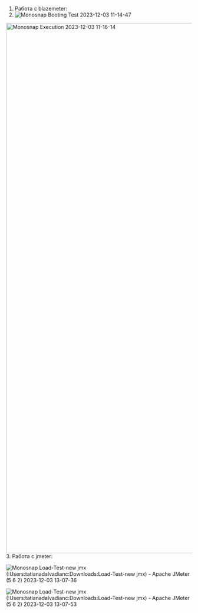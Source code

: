 1. Работа с blazemeter:
2.  ![Monosnap Booting Test 2023-12-03 11-14-47](https://github.com/TanjaDalvadiants/JMeter_Load/assets/121951420/175ed25d-36ef-44b7-8baa-95ab1a97e88b)
<img width="1436" alt="Monosnap Execution 2023-12-03 11-16-14" src="https://github.com/TanjaDalvadiants/JMeter_Load/assets/121951420/cfa10806-7b40-43a9-87d7-96a8be265637">
3. Работа с jmeter:
   
![Monosnap Load-Test-new jmx (:Users:tatianadalvadianc:Downloads:Load-Test-new jmx) - Apache JMeter (5 6 2) 2023-12-03 13-07-36](https://github.com/TanjaDalvadiants/JMeter_Load/assets/121951420/9f1fc325-f0d3-412c-9263-622b2bf47631)

![Monosnap Load-Test-new jmx (:Users:tatianadalvadianc:Downloads:Load-Test-new jmx) - Apache JMeter (5 6 2) 2023-12-03 13-07-53](https://github.com/TanjaDalvadiants/JMeter_Load/assets/121951420/4a4334d8-0778-4215-a0f8-3ceb936a135a)
